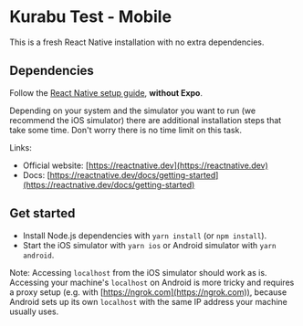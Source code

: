 # Kurabu Test - Mobile

This is a fresh React Native installation with no extra dependencies.

## Dependencies

Follow the [React Native setup guide](https://reactnative.dev/docs/environment-setup), **without Expo**.

Depending on your system and the simulator you want to run (we recommend the iOS simulator) there are additional installation steps that take some time. Don't worry there is no time limit on this task.

Links:

- Official website: [https://reactnative.dev](https://reactnative.dev)
- Docs: [https://reactnative.dev/docs/getting-started](https://reactnative.dev/docs/getting-started)

## Get started

- Install Node.js dependencies with `yarn install` (or `npm install`).
- Start the iOS simulator with `yarn ios` or Android simulator with `yarn android`.

Note: Accessing `localhost` from the iOS simulator should work as is. Accessing your machine's `localhost` on Android is more tricky and requires a proxy setup (e.g. with [https://ngrok.com](https://ngrok.com)), because Android sets up its own `localhost` with the same IP address your machine usually uses.

